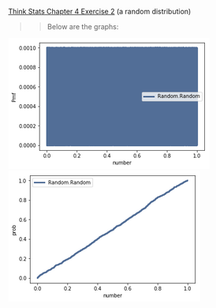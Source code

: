 [Think Stats Chapter 4 Exercise 2](http://greenteapress.com/thinkstats2/html/thinkstats2005.html#toc41) (a random distribution)

>> Below are the graphs:

![Actual pmf](../img/rand_pmf.png?raw=true )
![Biased pmf](../img/rand_cdf.png?raw=true )
